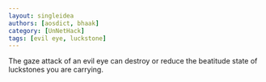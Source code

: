 ```yaml
---
layout: singleidea
authors: [aosdict, bhaak]
category: [UnNetHack]
tags: [evil eye, luckstone]
---
```

The gaze attack of an evil eye can destroy or reduce the beatitude state of luckstones you are carrying.

